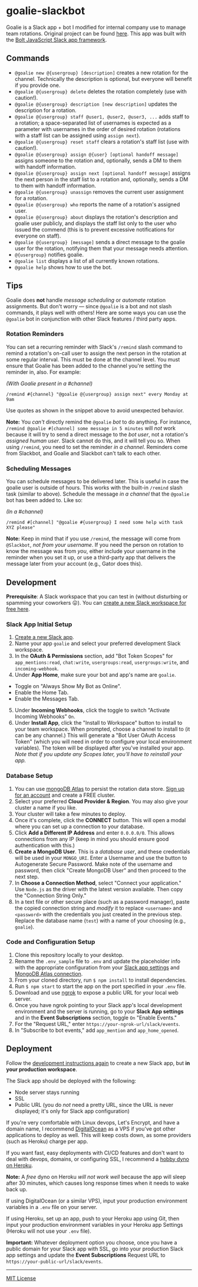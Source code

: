 # goalie-slackbot

Goalie is a Slack app + bot I modified for internal company use to manage team rotations. Original project can be found [here](https://github.com/kmaida/rota-slackbot). This app was built with the [Bolt JavaScript Slack app framework](https://github.com/slackapi/bolt).

## Commands

* `@goalie new @{usergroup} [description]` creates a new rotation for the channel. Technically the description is optional, but everyone will benefit if you provide one.
* `@goalie @{usergroup} delete` deletes the rotation completely (use with caution!).
* `@goalie @{usergroup} description [new description]` updates the description for a rotation.
* `@goalie @{usergroup} staff @user1, @user2, @user3, ...` adds staff to a rotation; a space-separated list of usernames is expected as a parameter with usernames in the order of desired rotation (rotations with a staff list can be assigned using `assign next`).
* `@goalie @{usergroup} reset staff` clears a rotation's staff list (use with caution!).
* `@goalie @{usergroup} assign @{user} [optional handoff message]` assigns someone to the rotation and, optionally, sends a DM to them with handoff information.
* `@goalie @{usergroup} assign next [optional handoff message]` assigns the next person in the staff list to a rotation and, optionally, sends a DM to them with handoff information.
* `@goalie @{usergroup} unassign` removes the current user assignment for a rotation.
* `@goalie @{usergroup} who` reports the name of a rotation's assigned user.
* `@goalie @{usergroup} about` displays the rotation's description and goalie user publicly, and displays the staff list only to the user who issued the commend (this is to prevent excessive notifications for everyone on staff).
* `@goalie @{usergroup} [message]` sends a direct message to the goalie user for the rotation, notifying them that your message needs attention. 
* `@{usergroup}` notifies goalie.
* `@goalie list` displays a list of all currently known rotations.
* `@goalie help` shows how to use the bot.

## Tips

Goalie does **not** handle _message scheduling_ or _automate_ rotation assignments. But don't worry — since `@goalie` is a bot and not slash commands, it plays well with others! Here are some ways you can use the `@goalie` bot in conjunction with other Slack features / third party apps.

### Rotation Reminders

You can set a recurring reminder with Slack's `/remind` slash command to remind a rotation's on-call user to assign the next person in the rotation at some regular interval. This must be done at the channel level. You must ensure that Goalie has been added to the channel you're setting the reminder in, also. For example:

_(With Goalie present in a #channel)_
```
/remind #{channel} "@goalie @{usergroup} assign next" every Monday at 9am
```

Use quotes as shown in the snippet above to avoid unexpected behavior.

**Note:** You _can't_ directly remind the `@goalie` _bot_ to do anything. For instance, `/remind @goalie #[channel] some message in 5 minutes` will _not_ work because it will try to send a direct message to the _bot user_, not a rotation's _assigned human user_. Slack cannot do this, and it will tell you so. When using `/remind`, you need to set the reminder _in a channel_. Reminders come from Slackbot, and Goalie and Slackbot can't talk to each other.

### Scheduling Messages

You can schedule messages to be delivered later. This is useful in case the goalie user is outside of hours. This works with the built-in `/remind` slash task (similar to above). Schedule the message _in a channel_ that the `@goalie` bot has been added to. Like so:

_(In a #channel)_
```
/remind #[channel] "@goalie #{usergroup} I need some help with task XYZ please"
```

**Note:** Keep in mind that if you use `/remind`, the message will come from `@Slackbot`, _not from your username_. If you need the person on rotation to know the message was from _you_, either include your username in the reminder when you set it up, or use a third-party app that delivers the message later from your account (e.g., Gator does this).


## Development

**Prerequisite**: A Slack workspace that you can test in (without disturbing or spamming your coworkers 😛). You can [create a new Slack workspace for free here](https://slack.com/get-started#/create).

### Slack App Initial Setup

1. [Create a new Slack app](https://api.slack.com/apps/new).
2. Name your app `goalie` and select your preferred development Slack workspace.
3. In the **OAuth & Permissions** section, add "Bot Token Scopes" for `app_mentions:read`, `chat:write`, `usergroups:read`, `usergroups:write`, and `incoming-webhook`.
4. Under **App Home**, make sure your bot and app's name are `goalie`.
  * Toggle on "Always Show My Bot as Online".
  * Enable the Home Tab.
  * Enable the Messages Tab.
5. Under **Incoming Webhooks**, click the toggle to switch "Activate Incoming Webhooks" `On`.
6. Under **Install App**, click the "Install to Workspace" button to install to your team workspace. When prompted, choose a channel to install to (it can be any channel.) This will generate a "Bot User OAuth Access Token" (which you will need in order to configure your local environment variables). The token will be displayed after you've installed your app. _Note that if you update any Scopes later, you'll have to reinstall your app._

### Database Setup

1. You can use [mongoDB Atlas](https://cloud.mongodb.com/) to persist the rotation data store. [Sign up for an account](https://www.mongodb.com/cloud/atlas/register) and create a FREE cluster.
2. Select your preferred **Cloud Provider & Region**. You may also give your cluster a name if you like.
3. Your cluster will take a few minutes to deploy.
4. Once it's complete, click the **CONNECT** button. This will open a modal where you can set up a connection to your database.
5. Click **Add a Different IP Address** and enter `0.0.0.0/0`. This allows connections from any IP (keep in mind you should ensure good authentication with this.)
6. **Create a MongoDB User**. This is a _database user_, and these credentials will be used in your `MONGO_URI`. Enter a Username and use the button to Autogenerate Secure Password. Make note of the username and password, then click "Create MongoDB User" and then proceed to the next step.
7. In **Choose a Connection Method**, select "Connect your application." Use `Node.js` as the driver with the latest version available. Then copy the "Connection String Only."
8. In a text file or other secure place (such as a password manager), paste the copied connection string and _modify_ it to replace `<username>` and `<password>` with the credentials you just created in the previous step. Replace the database name (`test`) with a name of your choosing (e.g., `goalie`).

### Code and Configuration Setup

1. Clone this repository locally to your desktop.
2. Rename the `.env_sample` file to `.env` and update the placeholder info with the appropriate configuration from your [Slack app settings](#slack-app-initial-setup) and [MongoDB Atlas connection](#database-setup).
3. From your cloned directory, run `$ npm install` to install dependencies.
4. Run `$ npm start` to start the app on the port specified in your `.env` file.
5. Download and use [ngrok](https://ngrok.com) to expose a public URL for your local web server.
6. Once you have ngrok pointing to your Slack app's local development environment and the server is running, go to your **Slack App settings** and in the **Event Subscriptions** section, toggle `On` "Enable Events."
7. For the "Request URL," enter `https://your-ngrok-url/slack/events`.
8. In "Subscribe to bot events," add `app_mention` and `app_home_opened`.

## Deployment

Follow the [development instructions again](#development) to create a new Slack app, but **in your production workspace**.

The Slack app should be deployed with the following:

* Node server stays running
* SSL
* Public URL (you do _not_ need a pretty URL, since the URL is never displayed; it's only for Slack app configuration)

If you're very comfortable with Linux devops, Let's Encrypt, and have a domain name, I recommend [DigitalOcean](https://www.digitalocean.com/pricing/) as a VPS if you've got other applications to deploy as well. This will keep costs down, as some providers (such as Heroku) charge per app.

If you want fast, easy deployments with CI/CD features and don't want to deal with devops, domains, or configuring SSL, I recommend a [hobby dyno on Heroku](https://www.heroku.com/pricing).

**Note:** A _free_ dyno on Heroku _will not work well_ because the app will sleep after 30 minutes, which causes long response times when it needs to wake back up.

If using DigitalOcean (or a similar VPS), input your production environment variables in a `.env` file on your server.

If using Heroku, set up an app, push to your Heroku app using Git, then input your production environment variables in your Heroku app Settings (Heroku will not use your `.env` file).

**Important:** Whatever deployment option you choose, once you have a public domain for your Slack app with SSL, go into your production Slack app settings and update the **Event Subscriptions** Request URL to `https://your-public-url/slack/events`.

---

[MIT License](LICENSE)
